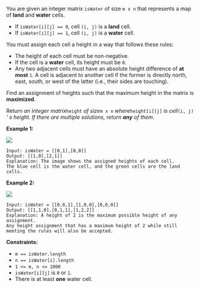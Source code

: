 You are given an integer matrix `isWater` of size `m x n` that represents a
map of **land** and **water** cells.

  * If `isWater[i][j] == 0`, cell `(i, j)` is a **land** cell.
  * If `isWater[i][j] == 1`, cell `(i, j)` is a **water** cell.

You must assign each cell a height in a way that follows these rules:

  * The height of each cell must be non-negative.
  * If the cell is a **water** cell, its height must be `0`.
  * Any two adjacent cells must have an absolute height difference of **at most** `1`. A cell is adjacent to another cell if the former is directly north, east, south, or west of the latter (i.e., their sides are touching).

Find an assignment of heights such that the maximum height in the matrix is
**maximized**.

Return _an integer matrix_`height` _of size_`m x n` _where_`height[i][j]` _is
cell_`(i, j)` _' s height. If there are multiple solutions, return **any** of
them_.



**Example 1:**

**![](https://assets.leetcode.com/uploads/2021/01/10/screenshot-2021-01-11-at-82045-am.png)**

    
    
    Input: isWater = [[0,1],[0,0]]
    Output: [[1,0],[2,1]]
    Explanation: The image shows the assigned heights of each cell.
    The blue cell is the water cell, and the green cells are the land cells.
    

**Example 2:**

**![](https://assets.leetcode.com/uploads/2021/01/10/screenshot-2021-01-11-at-82050-am.png)**

    
    
    Input: isWater = [[0,0,1],[1,0,0],[0,0,0]]
    Output: [[1,1,0],[0,1,1],[1,2,2]]
    Explanation: A height of 2 is the maximum possible height of any assignment.
    Any height assignment that has a maximum height of 2 while still meeting the rules will also be accepted.
    



**Constraints:**

  * `m == isWater.length`
  * `n == isWater[i].length`
  * `1 <= m, n <= 1000`
  * `isWater[i][j]` is `0` or `1`.
  * There is at least **one** water cell.

